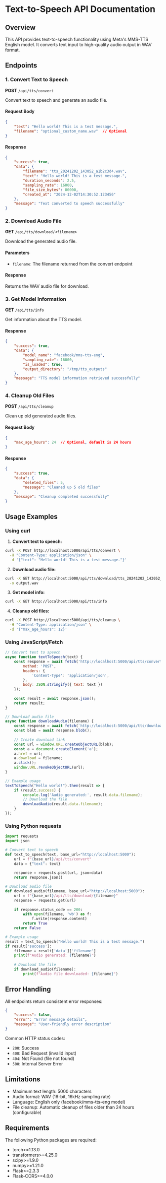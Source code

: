 # Text-to-Speech API Documentation

## Overview
This API provides text-to-speech functionality using Meta's MMS-TTS English model. It converts text input to high-quality audio output in WAV format.

## Endpoints

### 1. Convert Text to Speech
**POST** `/api/tts/convert`

Convert text to speech and generate an audio file.

#### Request Body
```json
{
    "text": "Hello world! This is a test message.",
    "filename": "optional_custom_name.wav"  // Optional
}
```

#### Response
```json
{
    "success": true,
    "data": {
        "filename": "tts_20241202_143052_a1b2c3d4.wav",
        "text": "Hello world! This is a test message.",
        "duration_seconds": 2.5,
        "sampling_rate": 16000,
        "file_size_bytes": 80000,
        "created_at": "2024-12-02T14:30:52.123456"
    },
    "message": "Text converted to speech successfully"
}
```

### 2. Download Audio File
**GET** `/api/tts/download/<filename>`

Download the generated audio file.

#### Parameters
- `filename`: The filename returned from the convert endpoint

#### Response
Returns the WAV audio file for download.

### 3. Get Model Information
**GET** `/api/tts/info`

Get information about the TTS model.

#### Response
```json
{
    "success": true,
    "data": {
        "model_name": "facebook/mms-tts-eng",
        "sampling_rate": 16000,
        "is_loaded": true,
        "output_directory": "/tmp/tts_outputs"
    },
    "message": "TTS model information retrieved successfully"
}
```

### 4. Cleanup Old Files
**POST** `/api/tts/cleanup`

Clean up old generated audio files.

#### Request Body
```json
{
    "max_age_hours": 24  // Optional, default is 24 hours
}
```

#### Response
```json
{
    "success": true,
    "data": {
        "deleted_files": 5,
        "message": "Cleaned up 5 old files"
    },
    "message": "Cleanup completed successfully"
}
```

## Usage Examples

### Using curl

1. **Convert text to speech:**
```bash
curl -X POST http://localhost:5000/api/tts/convert \
  -H "Content-Type: application/json" \
  -d '{"text": "Hello world! This is a test message."}'
```

2. **Download audio file:**
```bash
curl -X GET http://localhost:5000/api/tts/download/tts_20241202_143052_a1b2c3d4.wav \
  -o output.wav
```

3. **Get model info:**
```bash
curl -X GET http://localhost:5000/api/tts/info
```

4. **Cleanup old files:**
```bash
curl -X POST http://localhost:5000/api/tts/cleanup \
  -H "Content-Type: application/json" \
  -d '{"max_age_hours": 12}'
```

### Using JavaScript/Fetch

```javascript
// Convert text to speech
async function textToSpeech(text) {
    const response = await fetch('http://localhost:5000/api/tts/convert', {
        method: 'POST',
        headers: {
            'Content-Type': 'application/json',
        },
        body: JSON.stringify({ text: text })
    });
    
    const result = await response.json();
    return result;
}

// Download audio file
async function downloadAudio(filename) {
    const response = await fetch(`http://localhost:5000/api/tts/download/${filename}`);
    const blob = await response.blob();
    
    // Create download link
    const url = window.URL.createObjectURL(blob);
    const a = document.createElement('a');
    a.href = url;
    a.download = filename;
    a.click();
    window.URL.revokeObjectURL(url);
}

// Example usage
textToSpeech("Hello world!").then(result => {
    if (result.success) {
        console.log('Audio generated:', result.data.filename);
        // Download the file
        downloadAudio(result.data.filename);
    }
});
```

### Using Python requests

```python
import requests
import json

# Convert text to speech
def text_to_speech(text, base_url="http://localhost:5000"):
    url = f"{base_url}/api/tts/convert"
    data = {"text": text}
    
    response = requests.post(url, json=data)
    return response.json()

# Download audio file
def download_audio(filename, base_url="http://localhost:5000"):
    url = f"{base_url}/api/tts/download/{filename}"
    response = requests.get(url)
    
    if response.status_code == 200:
        with open(filename, 'wb') as f:
            f.write(response.content)
        return True
    return False

# Example usage
result = text_to_speech("Hello world! This is a test message.")
if result['success']:
    filename = result['data']['filename']
    print(f"Audio generated: {filename}")
    
    # Download the file
    if download_audio(filename):
        print(f"Audio file downloaded: {filename}")
```

## Error Handling

All endpoints return consistent error responses:

```json
{
    "success": false,
    "error": "Error message details",
    "message": "User-friendly error description"
}
```

Common HTTP status codes:
- `200`: Success
- `400`: Bad Request (invalid input)
- `404`: Not Found (file not found)
- `500`: Internal Server Error

## Limitations

- Maximum text length: 5000 characters
- Audio format: WAV (16-bit, 16kHz sampling rate)
- Language: English only (facebook/mms-tts-eng model)
- File cleanup: Automatic cleanup of files older than 24 hours (configurable)

## Requirements

The following Python packages are required:
- torch>=1.13.0
- transformers>=4.25.0
- scipy>=1.9.0
- numpy>=1.21.0
- Flask>=2.3.3
- Flask-CORS>=4.0.0
